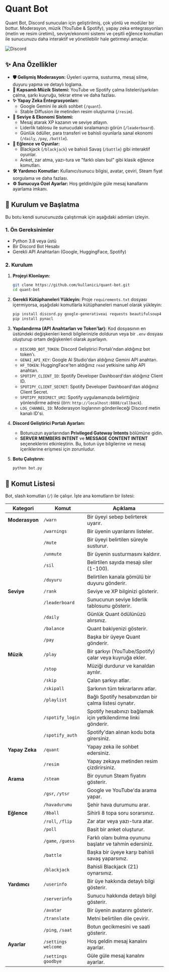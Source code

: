 # Quant Bot

Quant Bot, Discord sunucuları için geliştirilmiş, çok yönlü ve modüler bir bottur. Moderasyon, müzik (YouTube & Spotify), yapay zeka entegrasyonları (metin ve resim üretimi), seviye/ekonomi sistemi ve çeşitli eğlence komutları ile sunucunuzu daha interaktif ve yönetilebilir hale getirmeyi amaçlar.

![Discord](https://img.shields.io/discord/1279064789116653643?label=Discord&logo=discord&style=for-the-badge)

## ✨ Ana Özellikler

- **🛡️ Gelişmiş Moderasyon:** Üyeleri uyarma, susturma, mesaj silme, duyuru yapma ve detaylı loglama.
- **🎵 Kapsamlı Müzik Sistemi:** YouTube ve Spotify çalma listeleri/şarkıları çalma, şarkı kuyruğu, tekrar etme ve daha fazlası.
- **✨ Yapay Zeka Entegrasyonları:**
  - Google Gemini ile akıllı sohbet (`/quant`).
  - Stable Diffusion ile metinden resim oluşturma (`/resim`).
- **🌟 Seviye & Ekonomi Sistemi:**
  - Mesaj atarak XP kazanın ve seviye atlayın.
  - Liderlik tablosu ile sunucudaki sıralamanızı görün (`/leaderboard`).
  - Günlük ödüller, para transferi ve bahisli oyunlarla sanal ekonomi (`/daily`, `/pay`, `/battle`).
- **🎉 Eğlence ve Oyunlar:**
  - Blackjack (`/blackjack`) ve bahisli Savaş (`/battle`) gibi interaktif oyunlar.
  - Anket, zar atma, yazı-tura ve "farklı olanı bul" gibi klasik eğlence komutları.
- **🛠️ Yardımcı Komutlar:** Kullanıcı/sunucu bilgisi, avatar, çeviri, Steam fiyat sorgulama ve daha fazlası.
- **⚙️ Sunucuya Özel Ayarlar:** Hoş geldin/güle güle mesaj kanallarını ayarlama imkanı.

## 🚀 Kurulum ve Başlatma

Bu botu kendi sunucunuzda çalıştırmak için aşağıdaki adımları izleyin.

### 1. Ön Gereksinimler
- Python 3.8 veya üstü
- Bir Discord Bot Hesabı
- Gerekli API Anahtarları (Google, HuggingFace, Spotify)

### 2. Kurulum
1.  **Projeyi Klonlayın:**
    ```bash
    git clone https://github.com/kullanici/quant-bot.git
    cd quant-bot
    ```

2.  **Gerekli Kütüphaneleri Yükleyin:**
    Proje `requirements.txt` dosyası içermiyorsa, aşağıdaki komutlarla kütüphaneleri manuel olarak yükleyin:
    ```bash
    pip install discord.py google-generativeai requests beautifulsoup4 yt-dlp spotipy pyfiglet googletrans==4.0.0-rc1
    pip install pynacl
    ```

3.  **Yapılandırma (API Anahtarları ve Token'lar):**
    Kod dosyasının en üstündeki değişkenleri kendi bilgilerinizle doldurun veya bir `.env` dosyası oluşturup ortam değişkenleri olarak ayarlayın.
    - `DISCORD_BOT_TOKEN`: Discord Geliştirici Portalı'ndan aldığınız bot token'ı.
    - `GENAI_API_KEY`: Google AI Studio'dan aldığınız Gemini API anahtarı.
    - `HF_TOKEN`: HuggingFace'ten aldığınız `read` yetkisine sahip API anahtarı.
    - `SPOTIPY_CLIENT_ID`: Spotify Developer Dashboard'dan aldığınız Client ID.
    - `SPOTIPY_CLIENT_SECRET`: Spotify Developer Dashboard'dan aldığınız Client Secret.
    - `SPOTIPY_REDIRECT_URI`: Spotify uygulamanızda belirttiğiniz yönlendirme adresi (örn: `http://localhost:8888/callback`).
    - `LOG_CHANNEL_ID`: Moderasyon loglarının gönderileceği Discord metin kanalı ID'si.

4.  **Discord Geliştirici Portalı Ayarları:**
    - Botunuzun ayarlarından **Privileged Gateway Intents** bölümüne gidin.
    - **SERVER MEMBERS INTENT** ve **MESSAGE CONTENT INTENT** seçeneklerini etkinleştirin. Bu, botun üye bilgilerine ve mesaj içeriklerine erişmesi için zorunludur.

5.  **Botu Çalıştırın:**
    ```bash
    python bot.py
    ```

## 📝 Komut Listesi

Bot, slash komutları (`/`) ile çalışır. İşte ana komutların bir listesi:

| Kategori      | Komut               | Açıklama                                                       |
|---------------|---------------------|----------------------------------------------------------------|
| **Moderasyon**| `/warn`             | Bir üyeyi sebep belirterek uyarır.                             |
|               | `/warnings`         | Bir üyenin uyarılarını listeler.                               |
|               | `/mute`             | Bir üyeyi belirtilen süreyle susturur.                         |
|               | `/unmute`           | Bir üyenin susturmasını kaldırır.                              |
|               | `/sil`              | Belirtilen sayıda mesajı siler (1-100).                        |
|               | `/duyuru`           | Belirtilen kanala gömülü bir duyuru gönderir.                  |
| **Seviye**    | `/rank`             | Seviye ve XP bilginizi gösterir.                          |
|               | `/leaderboard`      | Sunucunun seviye liderlik tablosunu gösterir.                  |
|               | `/daily`            | Günlük Quant ödülünüzü alırsınız.                              |
|               | `/balance`          | Quant bakiyenizi gösterir.                                     |
|               | `/pay`              | Başka bir üyeye Quant gönderir.                                |
| **Müzik**     | `/play`             | Bir şarkıyı (YouTube/Spotify) çalar veya kuyruğa ekler.        |
|               | `/stop`             | Müziği durdurur ve kanaldan ayrılır.                           |
|               | `/skip`             | Çalan şarkıyı atlar.                                           |
|               | `/skipall`          | Şarkının tüm tekrarlarını atlar.                               |
|               | `/playlist`         | Bağlı Spotify hesabınızdan bir çalma listesi oynatır.          |
|               | `/spotify_login`    | Spotify hesabınızı bağlamak için yetkilendirme linki gönderir. |
|               | `/spotify_auth`     | Spotify'dan alınan kodu bota girersiniz.                       |
| **Yapay Zeka**| `/quant`            | Yapay zeka ile sohbet edersiniz.                               |
|               | `/resim`            | Yapay zekaya metinden resim çizdirirsiniz.                     |
| **Arama**     | `/steam`            | Bir oyunun Steam fiyatını gösterir.                          |
|               | `/gsr`, `/ytsr`     | Google ve YouTube'da arama yapar.                              |
|               | `/havadurumu`       | Şehir hava durumunu arar.                                      |
| **Eğlence**   | `/8ball`            | Sihirli 8 topa soru sorarsınız.                             |
|               | `/roll`, `/flip`    | Zar atar veya yazı-tura atar.                                  |
|               | `/poll`             | Basit bir anket oluşturur.                                     |
|               | `/game`, `/guess`   | Farklı olanı bulma oyununu başlatır ve tahmin edersiniz.       |
|               | `/battle`           | Başka bir üyeye karşı bahisli savaş yaparsınız.                |
|               | `/blackjack`        | Bahisli Blackjack (21) oynarsınız.                             |
| **Yardımcı**  | `/userinfo`         | Bir üye hakkında detaylı bilgi gösterir.                       |
|               | `/serverinfo`       | Sunucu hakkında detaylı bilgi gösterir.                        |
|               | `/avatar`           | Bir üyenin avatarını gösterir.                                 |
|               | `/translate`        | Metni belirtilen dile çevirir.                                 |
|               | `/ping`, `/saat`    | Botun gecikmesini ve saati gösterir.                           |
| **Ayarlar**   | `/settings welcome` | Hoş geldin mesaj kanalını ayarlar.                             |
|               | `/settings goodbye` | Güle güle mesaj kanalını ayarlar.                              |
